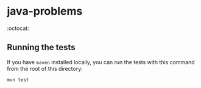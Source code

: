 # java-problems

:octocat:

## Running the tests

If you have `maven` installed locally, you can run the tests with this command from the root of this directory:

```
mvn test
```

